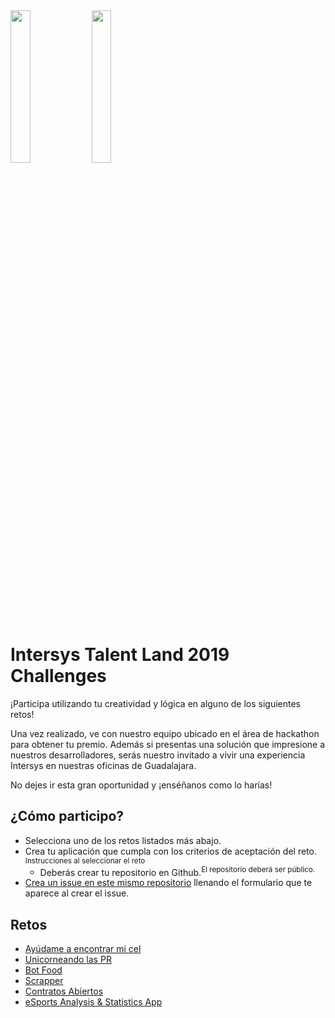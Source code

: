 <img src="https://raw.githubusercontent.com/IntersysConsulting/talent-land-2019-challenges/master/assets/talent-land.png" width="25%" height="25%">

<img src="https://raw.githubusercontent.com/IntersysConsulting/talent-land-2019-challenges/master/assets/intersys-logo.svg?sanitize=true" width="25%" height="25%">

# Intersys Talent Land 2019 Challenges

¡Participa utilizando tu creatividad y lógica en alguno de los siguientes retos!

Una vez realizado, ve con nuestro equipo ubicado en el área de hackathon para obtener tu premio. Además si presentas una solución que impresione a nuestros desarrolladores, serás nuestro invitado a vivir una experiencia Intersys en nuestras oficinas de Guadalajara.

No dejes ir esta gran oportunidad y ¡enséñanos como lo harías!

## ¿Cómo participo?

- Selecciona uno de los retos listados más abajo.
- Crea tu aplicación que cumpla con los criterios de aceptación del reto. <sup>Instrucciones al seleccionar el reto</sup>
  - Deberás crear tu repositorio en Github.<sup>El repositorio deberá ser público.</sup>
- [Crea un issue en este mismo repositorio](https://github.com/IntersysConsulting/talent-land-2019-challenges/issues/new) llenando el formulario que te aparece al crear el issue.

## Retos

- [Ayúdame a encontrar mi cel](challenges/find-me.md)
- [Unicorneando las PR](challenges/unicorn-pr.md)
- [Bot Food](challenges/bot-food.md)
- [Scrapper](challenges/scrapper.md)
- [Contratos Abiertos](challenges/open-contracts.md)
- [eSports Analysis & Statistics App](challenges/esports-app.md)
